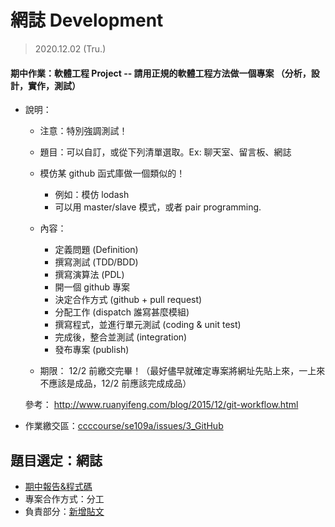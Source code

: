 # 網誌 Development

> 2020.12.02 (Tru.)

#### 期中作業：軟體工程 Project -- 請用正規的軟體工程方法做一個專案 （分析，設計，實作，測試）
* 說明：
    * 注意：特別強調測試！

    * 題目：可以自訂，或從下列清單選取。Ex: 聊天室、留言板、網誌
    * 模仿某 github 函式庫做一個類似的！
        * 例如：模仿 lodash
        * 可以用 master/slave 模式，或者 pair programming.

    * 內容：
        * 定義問題 (Definition)
        * 撰寫測試 (TDD/BDD)
        * 撰寫演算法 (PDL)
        * 開一個 github 專案
        * 決定合作方式 (github + pull request)
        * 分配工作 (dispatch 誰寫甚麼模組)
        * 撰寫程式，並進行單元測試 (coding & unit test)
        * 完成後，整合並測試 (integration)
        * 發布專案 (publish)
    * 期限： 12/2 前繳交完畢！（最好儘早就確定專案將網址先貼上來，一上來不應該是成品，12/2 前應該完成成品）

    參考： http://www.ruanyifeng.com/blog/2015/12/git-workflow.html

* 作業繳交區：[ccccourse/se109a/issues/3_GitHub](https://github.com/ccccourse/se109a/issues/3)

## 題目選定：網誌
* [期中報告&程式碼](https://github.com/syuan0327/se)
* 專案合作方式：分工
* 負責部分：[新增貼文](https://github.com/syuan0327/se/blob/master/public/new.js)
